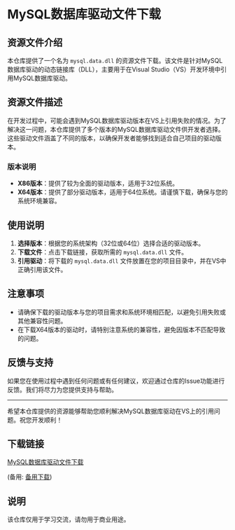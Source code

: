 # MySQL数据库驱动文件下载

## 资源文件介绍

本仓库提供了一个名为 `mysql.data.dll` 的资源文件下载。该文件是针对MySQL数据库驱动的动态链接库（DLL），主要用于在Visual Studio（VS）开发环境中引用MySQL数据库驱动。

## 资源文件描述

在开发过程中，可能会遇到MySQL数据库驱动版本在VS上引用失败的情况。为了解决这一问题，本仓库提供了多个版本的MySQL数据库驱动文件供开发者选择。这些驱动文件涵盖了不同的版本，以确保开发者能够找到适合自己项目的驱动版本。

### 版本说明

- **X86版本**：提供了较为全面的驱动版本，适用于32位系统。
- **X64版本**：提供了部分驱动版本，适用于64位系统。请谨慎下载，确保与您的系统环境兼容。

## 使用说明

1. **选择版本**：根据您的系统架构（32位或64位）选择合适的驱动版本。
2. **下载文件**：点击下载链接，获取所需的 `mysql.data.dll` 文件。
3. **引用驱动**：将下载的 `mysql.data.dll` 文件放置在您的项目目录中，并在VS中正确引用该文件。

## 注意事项

- 请确保下载的驱动版本与您的项目需求和系统环境相匹配，以避免引用失败或其他兼容性问题。
- 在下载X64版本的驱动时，请特别注意系统的兼容性，避免因版本不匹配导致的问题。

## 反馈与支持

如果您在使用过程中遇到任何问题或有任何建议，欢迎通过仓库的Issue功能进行反馈。我们将尽力为您提供支持与帮助。

---

希望本仓库提供的资源能够帮助您顺利解决MySQL数据库驱动在VS上的引用问题。祝您开发顺利！

## 下载链接
[MySQL数据库驱动文件下载](https://pan.quark.cn/s/6412f73958a5) 

(备用: [备用下载](https://pan.baidu.com/s/1Y5I0skv9ev6NnbiWzN8QXA?pwd=1234))

## 说明

该仓库仅用于学习交流，请勿用于商业用途。
